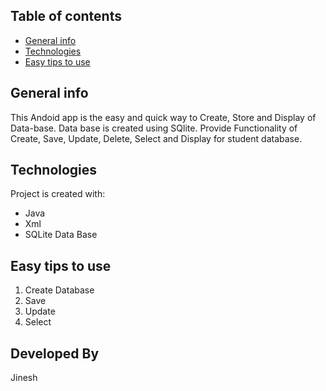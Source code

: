 ## Table of contents

- [General info](#general-info)
- [Technologies](#technologies)
- [Easy tips to use](#easy-tips-to-use)

## General info

This Andoid app is the easy and quick way to Create, Store and Display of Data-base.
Data base is created using SQlite.
Provide Functionality of Create, Save, Update, Delete, Select and Display for student database.

## Technologies

Project is created with:

- Java
- Xml
- SQLite Data Base

## Easy tips to use

1.  Create Database
2.  Save
3.  Update
4.  Select

## Developed By

Jinesh
